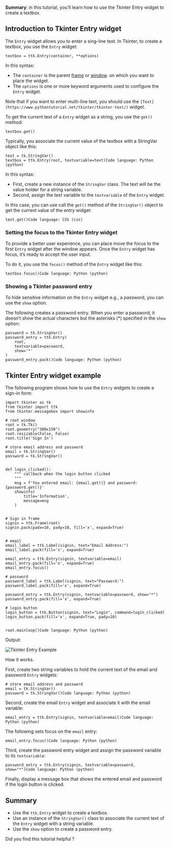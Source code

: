 **Summary**: in this tutorial, you’ll learn how to use the Tkinter Entry widget to create a textbox.

## Introduction to Tkinter Entry widget

The `Entry` widget allows you to enter a sing-line text. In Tkinter, to create a textbox, you use the `Entry` widget:

```
textbox = ttk.Entry(container, **options)
```

In this syntax:

-   The `container` is the parent [frame](https://www.pythontutorial.net/tkinter/tkinter-frame/) or [window](https://www.pythontutorial.net/tkinter/tkinter-window/). on which you want to place the widget.
-   The `options` is one or more keyword arguments used to configure the `Entry` widget.

Note that if you want to enter multi-line text, you should use the `[Text](https://www.pythontutorial.net/tkinter/tkinter-text/)` widget.

To get the current text of a `Entry` widget as a string, you use the `get()` method:

```
textbox.get()
```

Typically, you associate the current value of the textbox with a StringVar object like this:

```
text = tk.StringVar()
textbox = ttk.Entry(root, textvariable=text)Code language: Python (python)
```

In this syntax:

-   First, create a new instance of the `StringVar` class. The text will be the value holder for a string variable.
-   Second, assign the text variable to the `textvariable` of the `Entry` widget.

In this case, you can use call the `get()` method of the `StringVar()` object to get the current value of the entry widget:

```
text.get()Code language: CSS (css)
```

### Setting the focus to the Tkinter Entry widget

To provide a better user experience, you can place move the focus to the first `Entry` widget after the window appears. Once the `Entry` widget has focus, it’s ready to accept the user input.

To do it, you use the `focus()` method of the `Entry` widget like this:

```
textbox.focus()Code language: Python (python)
```

### Showing a Tkinter password entry

To hide sensitive information on the `Entry` widget e.g., a password, you can use the `show` option.

The following creates a password entry. When you enter a password, it doesn’t show the actual characters but the asterisks (\*) specified in the `show` option:

```
password = tk.StringVar()
password_entry = ttk.Entry(
    root,
    textvariable=password,
    show='*'
)
password_entry.pack()Code language: Python (python)
```

## Tkinter Entry widget example

The following program shows how to use the `Entry` widgets to create a sign-in form:

```
import tkinter as tk
from tkinter import ttk
from tkinter.messagebox import showinfo

# root window
root = tk.Tk()
root.geometry("300x150")
root.resizable(False, False)
root.title('Sign In')

# store email address and password
email = tk.StringVar()
password = tk.StringVar()


def login_clicked():
    """ callback when the login button clicked
    """
    msg = f'You entered email: {email.get()} and password: {password.get()}'
    showinfo(
        title='Information',
        message=msg
    )


# Sign in frame
signin = ttk.Frame(root)
signin.pack(padx=10, pady=10, fill='x', expand=True)


# email
email_label = ttk.Label(signin, text="Email Address:")
email_label.pack(fill='x', expand=True)

email_entry = ttk.Entry(signin, textvariable=email)
email_entry.pack(fill='x', expand=True)
email_entry.focus()

# password
password_label = ttk.Label(signin, text="Password:")
password_label.pack(fill='x', expand=True)

password_entry = ttk.Entry(signin, textvariable=password, show="*")
password_entry.pack(fill='x', expand=True)

# login button
login_button = ttk.Button(signin, text="Login", command=login_clicked)
login_button.pack(fill='x', expand=True, pady=10)


root.mainloop()Code language: Python (python)
```

Output:

![Tkinter Entry Example](https://www.pythontutorial.net/wp-content/uploads/2020/11/Tkinter-Entry.png)

How it works.

First, create two string variables to hold the current text of the email and password `Entry` widgets:

```
# store email address and password
email = tk.StringVar()
password = tk.StringVar()Code language: Python (python)
```

Second, create the email `Entry` widget and associate it with the email variable:

```
email_entry = ttk.Entry(signin, textvariable=email)Code language: Python (python)
```

The following sets focus on the `email` entry:

```
email_entry.focus()Code language: Python (python)
```

Third, create the password entry widget and assign the password variable to its `textvariable`:

```
password_entry = ttk.Entry(signin, textvariable=password, show="*")Code language: Python (python)
```

Finally, display a message box that shows the entered email and password if the login button is clicked.

## Summary

-   Use the `ttk.Entry` widget to create a textbox.
-   Use an instance of the `StringVar()` class to associate the current text of the `Entry` widget with a string variable.
-   Use the `show` option to create a password entry.

Did you find this tutorial helpful ?